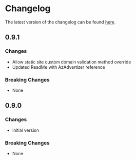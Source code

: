 # Changelog

The latest version of the changelog can be found [here](https://github.com/Azure/bicep-registry-modules/blob/main/avm/res/web/static-site/CHANGELOG.md).

## 0.9.1

### Changes

- Allow static site custom domain validation method override
- Updated ReadMe with AzAdvertizer reference

### Breaking Changes

- None

## 0.9.0

### Changes

- Initial version

### Breaking Changes

- None
